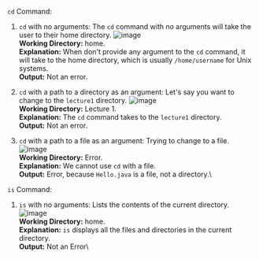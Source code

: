 `cd` Command:
   1. `cd` with no arguments:
     The `cd` command with no arguments will take the user to their home directory.
![image](https://github.com/Awu-Lin/cse15l-lab-reports/assets/94472422/6dd14a2a-6619-41fa-8efe-143961fa8a65)\
**Working Directory:** home.\
**Explanation:** When don't provide any argument to the `cd` command, it will take to the home directory, which is usually `/home/username` for Unix systems.\
**Output:** Not an error.

2. `cd` with a path to a directory as an argument:
     Let's say you want to change to the `lecture1` directory.
   ![image](https://github.com/Awu-Lin/cse15l-lab-reports/assets/94472422/d7f444c9-6987-44f2-95f7-a4ac926be37d)\
   **Working Directory:** Lecture 1.\
   **Explanation:** The `cd` command takes to the `lecture1` directory.\
   **Output:** Not an error.
   
3. `cd` with a path to a file as an argument:
   Trying to change to a file.
   ![image](https://github.com/Awu-Lin/cse15l-lab-reports/assets/94472422/4e716873-1785-47ed-86e1-7c6a857bd5b9)\
   **Working Directory:** Error.\
   **Explanation:** We cannot use `cd` with a file.\
   **Output:** Error, because `Hello.java` is a file, not a directory.\

`is` Command:
   1. `is` with no arguments:
     Lists the contents of the current directory.
![image](https://github.com/Awu-Lin/cse15l-lab-reports/assets/94472422/828d0c54-a0b0-4ce6-a764-69f0d2077915)\
**Working Directory:** home.\
**Explanation:** `is` displays all the files and directories in the current directory.\
**Output:** Not an Error\

